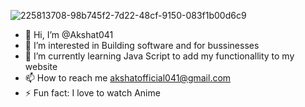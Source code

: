![225813708-98b745f2-7d22-48cf-9150-083f1b00d6c9](https://github.com/Akshat041/Akshat041/assets/132469517/cdd22481-92f1-4b05-9fb7-52a3d0b0e23d)
- 👋 Hi, I’m @Akshat041
- 👀 I’m interested in Building software and for bussinesses
- 🌱 I’m currently learning Java Script to add my functionallity to my website
- 📫 How to reach me akshatofficial041@gmail.com
- ⚡ Fun fact: I love to watch Anime

<!---
Akshat041/Akshat041 is a ✨ special ✨ repository because its `README.md` (this file) appears on your GitHub profile.
You can click the Preview link to take a look at your changes.
--->
